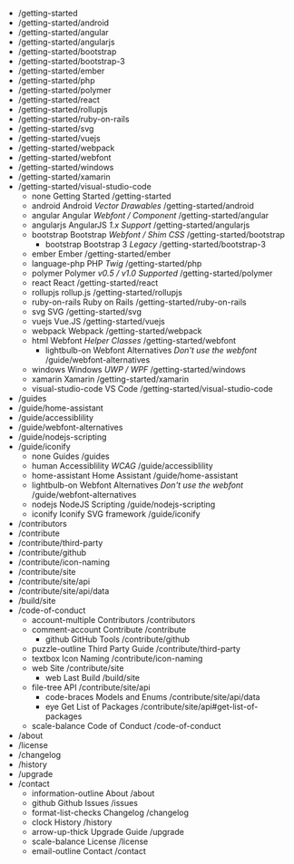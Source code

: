 - /getting-started
- /getting-started/android
- /getting-started/angular
- /getting-started/angularjs
- /getting-started/bootstrap
- /getting-started/bootstrap-3
- /getting-started/ember
- /getting-started/php
- /getting-started/polymer
- /getting-started/react
- /getting-started/rollupjs
- /getting-started/ruby-on-rails
- /getting-started/svg
- /getting-started/vuejs
- /getting-started/webpack
- /getting-started/webfont
- /getting-started/windows
- /getting-started/xamarin
- /getting-started/visual-studio-code
  - none Getting Started /getting-started
  - android Android _Vector Drawables_ /getting-started/android
  - angular Angular _Webfont / Component_ /getting-started/angular
  - angularjs AngularJS _1.x Support_ /getting-started/angularjs
  - bootstrap Bootstrap _Webfont / Shim CSS_ /getting-started/bootstrap
    - bootstrap Bootstrap 3 _Legacy_ /getting-started/bootstrap-3
  - ember Ember /getting-started/ember
  - language-php PHP _Twig_ /getting-started/php
  - polymer Polymer _v0.5 / v1.0 Supported_ /getting-started/polymer
  - react React /getting-started/react
  - rollupjs rollup.js /getting-started/rollupjs
  - ruby-on-rails Ruby on Rails /getting-started/ruby-on-rails
  - svg SVG /getting-started/svg
  - vuejs Vue.JS /getting-started/vuejs
  - webpack Webpack /getting-started/webpack
  - html Webfont _Helper Classes_ /getting-started/webfont
    - lightbulb-on Webfont Alternatives _Don't use the webfont_ /guide/webfont-alternatives
  - windows Windows _UWP / WPF_ /getting-started/windows
  - xamarin Xamarin /getting-started/xamarin
  - visual-studio-code VS Code /getting-started/visual-studio-code
- /guides
- /guide/home-assistant
- /guide/accessiblility
- /guide/webfont-alternatives
- /guide/nodejs-scripting
- /guide/iconify
  - none Guides /guides
  - human Accessiblility _WCAG_ /guide/accessiblility
  - home-assistant Home Assistant /guide/home-assistant
  - lightbulb-on Webfont Alternatives _Don't use the webfont_ /guide/webfont-alternatives
  - nodejs NodeJS Scripting /guide/nodejs-scripting
  - iconify Iconify SVG framework /guide/iconify
- /contributors
- /contribute
- /contribute/third-party
- /contribute/github
- /contribute/icon-naming
- /contribute/site
- /contribute/site/api
- /contribute/site/api/data
- /build/site
- /code-of-conduct
  - account-multiple Contributors /contributors
  - comment-account Contribute /contribute
    - github GitHub Tools /contribute/github
  - puzzle-outline Third Party Guide /contribute/third-party
  - textbox Icon Naming /contribute/icon-naming
  - web Site /contribute/site
    - web Last Build /build/site
  - file-tree API /contribute/site/api
    - code-braces Models and Enums /contribute/site/api/data
    - eye Get List of Packages /contribute/site/api#get-list-of-packages
  - scale-balance Code of Conduct /code-of-conduct
- /about
- /license
- /changelog
- /history
- /upgrade
- /contact
  - information-outline About /about
  - github Github Issues /issues
  - format-list-checks Changelog /changelog
  - clock History /history
  - arrow-up-thick Upgrade Guide /upgrade
  - scale-balance License /license
  - email-outline Contact /contact
